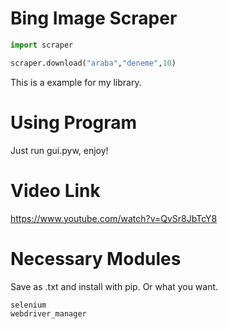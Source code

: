 # Bing Image Scraper

```py
import scraper

scraper.download("araba","deneme",10)
```

This is a example for my library.

# Using Program

Just run gui.pyw, enjoy!



# Video Link

https://www.youtube.com/watch?v=QvSr8JbTcY8


# Necessary Modules
Save as .txt and install with pip. Or what you want.

```
selenium
webdriver_manager
```
